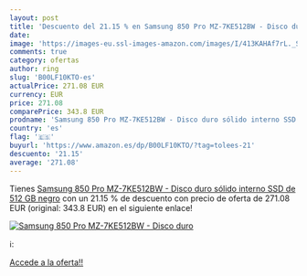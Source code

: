```yaml
---
layout: post
title: 'Descuento del 21.15 % en Samsung 850 Pro MZ-7KE512BW - Disco duro'
date: 
image: 'https://images-eu.ssl-images-amazon.com/images/I/413KAHAf7rL._SL200_.jpg'
comments: true
category: ofertas
author: ring
slug: 'B00LF10KTO-es'
actualPrice: 271.08 EUR
currency: EUR
price: 271.08
comparePrice: 343.8 EUR
prodname: 'Samsung 850 Pro MZ-7KE512BW - Disco duro sólido interno SSD de 512 GB  negro'
country: 'es'
flag: '🇪🇸'
buyurl: 'https://www.amazon.es/dp/B00LF10KTO/?tag=tolees-21'
descuento: '21.15'
average: '271.08'
---
```


Tienes [Samsung 850 Pro MZ-7KE512BW - Disco duro sólido interno SSD de 512 GB  negro](https://www.amazon.es/dp/B00LF10KTO/?tag=tolees-21) con un 21.15 % de descuento con precio de oferta de 271.08 EUR (original: 343.8 EUR) en el siguiente enlace!

[![Samsung 850 Pro MZ-7KE512BW - Disco duro](https://images-eu.ssl-images-amazon.com/images/I/413KAHAf7rL._SL200_.jpg)](https://www.amazon.es/dp/B00LF10KTO/?tag=tolees-21)

ℹ️:


[Accede a la oferta!!](https://www.amazon.es/dp/B00LF10KTO/?tag=tolees-21)
